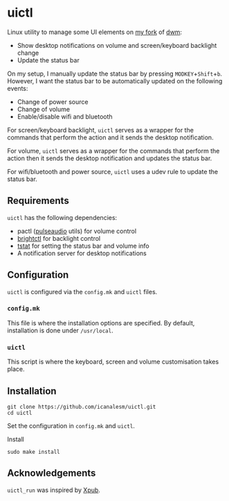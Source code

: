 # uictl

Linux utility to manage some UI elements on [my fork](https://github.com/icanalesm/dwm) of [dwm](https://dwm.suckless.org/):

* Show desktop notifications on volume and screen/keyboard backlight change
* Update the status bar

On my setup, I manually update the status bar by pressing `MODKEY`+`Shift`+`b`. However, I want the status bar to be automatically updated on the following events:

* Change of power source
* Change of volume
* Enable/disable wifi and bluetooth

For screen/keyboard backlight, `uictl` serves as a wrapper for the commands that perform the action and it sends the desktop notification.

For volume, `uictl` serves as a wrapper for the commands that perform the action then it sends the desktop notification and updates the status bar.

For wifi/bluetooth and power source, `uictl` uses a udev rule to update the status bar.


## Requirements

`uictl` has the following dependencies:

* pactl ([pulseaudio](https://www.freedesktop.org/wiki/Software/PulseAudio/) utils) for volume control
* [brightctl](https://github.com/icanalesm/brightctl) for backlight control
* [tstat](https://github.com/icanalesm/tstat) for setting the status bar and volume info
* A notification server for desktop notifications


## Configuration

`uictl` is configured via the `config.mk` and `uictl` files.

### `config.mk`

This file is where the installation options are specified. By default, installation is done under `/usr/local`.

### `uictl`

This script is where the keyboard, screen and volume customisation takes place.


## Installation

```
git clone https://github.com/icanalesm/uictl.git
cd uictl
```

Set the configuration in `config.mk` and `uictl`.

Install
```
sudo make install
```


## Acknowledgements

`uictl_run` was inspired by [Xpub](https://github.com/Ventto/xpub).
